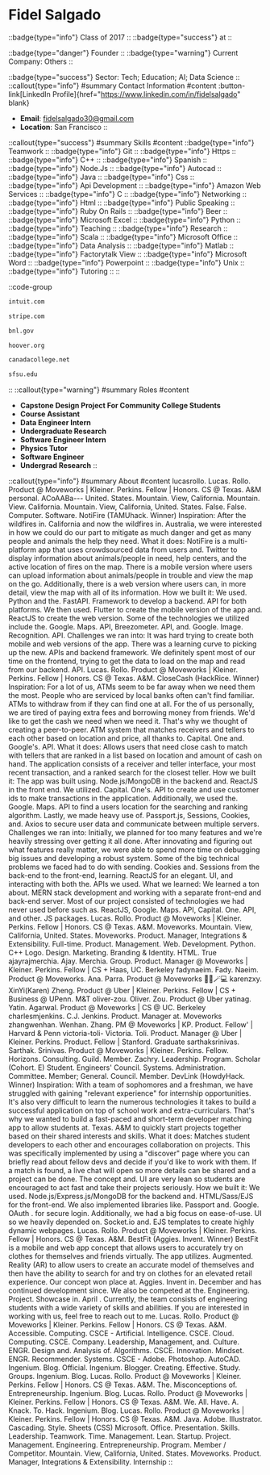 # Fidel Salgado
::badge{type="info"}
Class of 2017
::
::badge{type="success"}
 at 
::

::badge{type="danger"}
Founder
::
::badge{type="warning"}
Current Company: Others
::

::badge{type="success"}
Sector: Tech; Education; AI; Data Science
::
::callout{type="info"}
#summary
Contact Information
#content
:button-link[LinkedIn Profile]{href="https://www.linkedin.com/in/fidelsalgado" blank}
- **Email**: fidelsalgado30@gmail.com
- **Location**: San Francisco
::

::callout{type="success"}
#summary
Skills
#content
::badge{type="info"}
Teamwork
::
::badge{type="info"}
Git
::
::badge{type="info"}
Https
::
::badge{type="info"}
C++
::
::badge{type="info"}
Spanish
::
::badge{type="info"}
Node.Js
::
::badge{type="info"}
Autocad
::
::badge{type="info"}
Java
::
::badge{type="info"}
Css
::
::badge{type="info"}
Api Development
::
::badge{type="info"}
Amazon Web Services
::
::badge{type="info"}
C
::
::badge{type="info"}
Networking
::
::badge{type="info"}
Html
::
::badge{type="info"}
Public Speaking
::
::badge{type="info"}
Ruby On Rails
::
::badge{type="info"}
Beer
::
::badge{type="info"}
Microsoft Excel
::
::badge{type="info"}
Python
::
::badge{type="info"}
Teaching
::
::badge{type="info"}
Research
::
::badge{type="info"}
Scala
::
::badge{type="info"}
Microsoft Office
::
::badge{type="info"}
Data Analysis
::
::badge{type="info"}
Matlab
::
::badge{type="info"}
Factorytalk View
::
::badge{type="info"}
Microsoft Word
::
::badge{type="info"}
Powerpoint
::
::badge{type="info"}
Unix
::
::badge{type="info"}
Tutoring
::
::

::code-group
```bash [Intuit]
intuit.com
```
```bash [Stripe]
stripe.com
```
```bash [Brookhaven National Laboratory]
bnl.gov
```
```bash [Hoover Institution at Stanford University]
hoover.org
```
```bash [Canada College]
canadacollege.net
```
```bash [San Francisco State University]
sfsu.edu
```
::
::callout{type="warning"}
#summary
Roles
#content
- **Capstone Design Project For Community College Students**
- **Course Assistant**
- **Data Engineer Intern**
- **Undergraduate Research**
- **Software Engineer Intern**
- **Physics Tutor**
- **Software Engineer**
- **Undergrad Research**
::

::callout{type="info"}
#summary
About
#content
lucasrollo. Lucas. Rollo. Product @ Moveworks | Kleiner. Perkins. Fellow | Honors. CS @ Texas. A&M personal. ACoAABa--- United. States. Mountain. View, California. Mountain. View. California. Mountain. View, California, United. States. False. False. Computer. Software. NotiFire (TAMUhack. Winner) Inspiration: After the wildfires in. California and now the wildfires in. Australia, we were interested in how we could do our part to mitigate as much danger and get as many people and animals the help they need. What it does: NotiFire is a multi-platform app that uses crowdsourced data from users and. Twitter to display information about animals/people in need, help centers, and the active location of fires on the map. There is a mobile version where users can upload information about animals/people in trouble and view the map on the go. Additionally, there is a web version where users can, in more detail, view the map with all of its information. How we built it: We used. Python and the. FastAPI. Framework to develop a backend. API for both platforms. We then used. Flutter to create the mobile version of the app and. ReactJS to create the web version. Some of the technologies we utilized include the. Google. Maps. API, Breezometer. API, and. Google. Image. Recognition. API. Challenges we ran into: It was hard trying to create both mobile and web versions of the app. There was a learning curve to picking up the new. APIs and backend framework. We definitely spent most of our time on the frontend, trying to get the data to load on the map and read from our backend. API. Lucas. Rollo. Product @ Moveworks | Kleiner. Perkins. Fellow | Honors. CS @ Texas. A&M. CloseCash (HackRice. Winner) Inspiration: For a lot of us, ATMs seem to be far away when we need them the most. People who are serviced by local banks often can't find familiar. ATMs to withdraw from if they can find one at all. For the of us personally, we are tired of paying extra fees and borrowing money from friends. We'd like to get the cash we need when we need it. That's why we thought of creating a peer-to-peer. ATM system that matches receivers and tellers to each other based on location and price, all thanks to. Capital. One and. Google's. API. What it does: Allows users that need close cash to match with tellers that are ranked in a list based on location and amount of cash on hand. The application consists of a receiver and teller interface, your most recent transaction, and a ranked search for the closest teller. How we built it: The app was built using. Node.js/MongoDB in the backend and. ReactJS in the front end. We utilized. Capital. One's. API to create and use customer ids to make transactions in the application. Additionally, we used the. Google. Maps. API to find a users location for the searching and ranking algorithm. Lastly, we made heavy use of. Passport.js, Sessions, Cookies, and. Axios to secure user data and communicate between multiple servers. Challenges we ran into: Initially, we planned for too many features and we're heavily stressing over getting it all done. After innovating and figuring out what features really matter, we were able to spend more time on debugging big issues and developing a robust system. Some of the big technical problems we faced had to do with sending. Cookies and. Sessions from the back-end to the front-end, learning. ReactJS for an elegant. UI, and interacting with both the. APIs we used. What we learned: We learned a ton about. MERN stack development and working with a separate front-end and back-end server. Most of our project consisted of technologies we had never used before such as. ReactJS, Google. Maps. API, Capital. One. API, and other. JS packages. Lucas. Rollo. Product @ Moveworks | Kleiner. Perkins. Fellow | Honors. CS @ Texas. A&M. Moveworks. Mountain. View, California, United. States. Moveworks. Product. Manager, Integrations & Extensibility. Full-time. Product. Management. Web. Development. Python. C++ Logo. Design. Marketing. Branding & Identity. HTML. True ajayrajmerchia. Ajay. Merchia. Group. Product. Manager @ Moveworks | Kleiner. Perkins. Fellow | CS + Haas, UC. Berkeley fadynaeim. Fady. Naeim. Product @ Moveworks. Ana. Parra. Product @ Moveworks 👩🏻🪄💻 karenzxy. XinYi(Karen) Zheng. Product @ Uber | Kleiner. Perkins. Fellow | CS + Business @ UPenn. M&T oliver-zou. Oliver. Zou. Product @ Uber yatinag. Yatin. Agarwal. Product @ Moveworks | CS @ UC. Berkeley charlesmjenkins. C.J. Jenkins. Product. Manager at. Moveworks zhangwenhan. Wenhan. Zhang. PM @ Moveworks | KP. Product. Fellow' | Harvard & Penn victoria-toli- Victoria. Toli. Product. Manager @ Uber | Kleiner. Perkins. Product. Fellow | Stanford. Graduate sarthaksrinivas. Sarthak. Srinivas. Product @ Moveworks | Kleiner. Perkins. Fellow. Horizons. Consulting. Guild. Member. Zachry. Leadership. Program. Scholar (Cohort. E) Student. Engineers' Council. Systems. Administration. Committee. Member; General. Council. Member. DevLink (HowdyHack. Winner) Inspiration: With a team of sophomores and a freshman, we have struggled with gaining "relevant experience" for internship opportunities. It's also very difficult to learn the numerous technologies it takes to build a successful application on top of school work and extra-curriculars. That's why we wanted to build a fast-paced and short-term developer matching app to allow students at. Texas. A&M to quickly start projects together based on their shared interests and skills. What it does: Matches student developers to each other and encourages collaboration on projects. This was specifically implemented by using a "discover" page where you can briefly read about fellow devs and decide if you'd like to work with them. If a match is found, a live chat will open so more details can be shared and a project can be done. The concept and. UI are very lean so students are encouraged to act fast and take their projects seriously. How we built it: We used. Node.js/Express.js/MongoDB for the backend and. HTML/Sass/EJS for the front-end. We also implemented libraries like. Passport and. Google. OAuth . for secure login. Additionally, we had a big focus on ease-of-use. UI so we heavily depended on. Socket.io and. EJS templates to create highly dynamic webpages. Lucas. Rollo. Product @ Moveworks | Kleiner. Perkins. Fellow | Honors. CS @ Texas. A&M. BestFit (Aggies. Invent. Winner) BestFit is a mobile and web app concept that allows users to accurately try on clothes for themselves and friends virtually. The app utilizes. Augmented. Reality (AR) to allow users to create an accurate model of themselves and then have the ability to search for and try on clothes for an elevated retail experience. Our concept won place at. Aggies. Invent in. December and has continued development since. We also be competed at the. Engineering. Project. Showcase in. April . Currently, the team consists of engineering students with a wide variety of skills and abilities. If you are interested in working with us, feel free to reach out to me. Lucas. Rollo. Product @ Moveworks | Kleiner. Perkins. Fellow | Honors. CS @ Texas. A&M. Accessible. Computing. CSCE - Artificial. Intelligence. CSCE. Cloud. Computing. CSCE. Company. Leadership, Management, and. Culture. ENGR. Design and. Analysis of. Algorithms. CSCE. Innovation. Mindset. ENGR. Recommender. Systems. CSCE - Adobe. Photoshop. AutoCAD. Ingenium. Blog. Official. Ingenium. Blogger. Creating. Effective. Study. Groups. Ingenium. Blog. Lucas. Rollo. Product @ Moveworks | Kleiner. Perkins. Fellow | Honors. CS @ Texas. A&M. The. Misconceptions of. Entrepreneurship. Ingenium. Blog. Lucas. Rollo. Product @ Moveworks | Kleiner. Perkins. Fellow | Honors. CS @ Texas. A&M. We. All. Have. A. Knack. To. Hack. Ingenium. Blog. Lucas. Rollo. Product @ Moveworks | Kleiner. Perkins. Fellow | Honors. CS @ Texas. A&M. Java. Adobe. Illustrator. Cascading. Style. Sheets (CSS) Microsoft. Office. Presentation. Skills. Leadership. Teamwork. Time. Management. Lean. Startup. Project. Management. Engineering. Entrepreneurship. Program. Member / Competitor. Mountain. View, California, United. States. Moveworks. Product. Manager, Integrations & Extensibility. Internship
::
